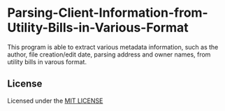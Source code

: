 # Parsing-Client-Information-from-Utility-Bills-in-Various-Format
This program is able to extract various metadata information, such as the author, file creation/edit date, parsing address and owner names, from utility bills in varous format.

## License
  Licensed under the [MIT LICENSE](LICENSE)
